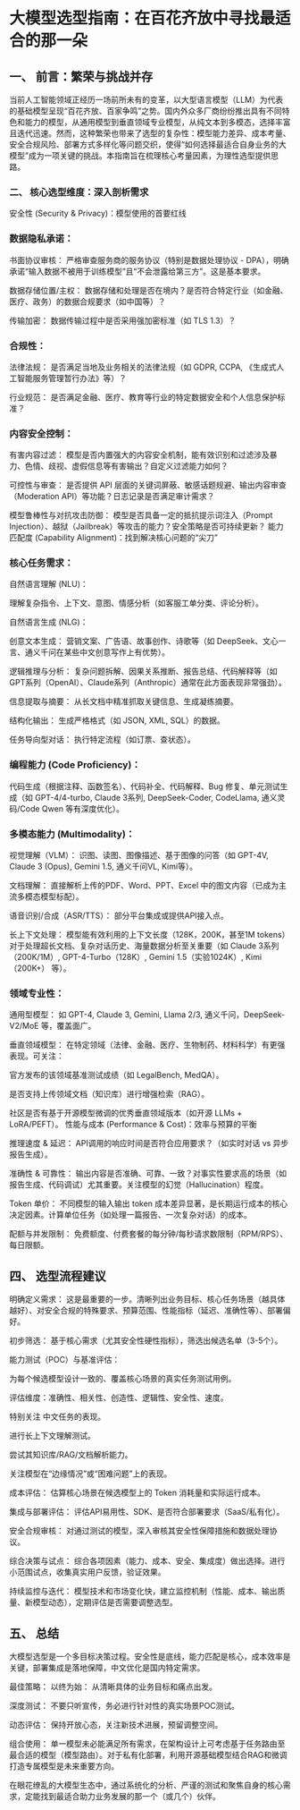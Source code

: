 # 大模型选型指南：在百花齐放中寻找最适合的那一朵

## 一、 前言：繁荣与挑战并存

当前人工智能领域正经历一场前所未有的变革，以大型语言模型（LLM）为代表的基础模型呈现“百花齐放、百家争鸣”之势。国内外众多厂商纷纷推出具有不同特色和能力的模型，从通用模型到垂直领域专业模型，从纯文本到多模态，选择丰富且迭代迅速。然而，这种繁荣也带来了选型的复杂性：模型能力差异、成本考量、安全合规风险、部署方式多样化等问题交织，使得“如何选择最适合自身业务的大模型”成为一项关键的挑战。本指南旨在梳理核心考量因素，为理性选型提供思路。

### 二、 核心选型维度：深入剖析需求
安全性 (Security & Privacy)：模型使用的首要红线

### 数据隐私承诺：

书面协议审核： 严格审查服务商的服务协议（特别是数据处理协议 - DPA），明确承诺“输入数据不被用于训练模型”且“不会泄露给第三方”。这是基本要求。

数据存储位置/主权： 数据存储和处理是否在境内？是否符合特定行业（如金融、医疗、政务）的数据合规要求（如中国等）？

传输加密： 数据传输过程中是否采用强加密标准（如 TLS 1.3）？

### 合规性：

法律法规： 是否满足当地及业务相关的法律法规（如 GDPR, CCPA, 《生成式人工智能服务管理暂行办法》等）？

行业规范： 是否满足金融、医疗、教育等行业的特定数据安全和个人信息保护标准？

### 内容安全控制：

有害内容过滤： 模型是否内置强大的内容安全机制，能有效识别和过滤涉及暴力、色情、歧视、虚假信息等有害输出？自定义过滤能力如何？

可控性与审查： 是否提供 API 层面的关键词屏蔽、敏感话题规避、输出内容审查（Moderation API）等功能？日志记录是否满足审计需求？

模型鲁棒性与对抗攻击防御： 模型是否具备一定的抵抗提示词注入（Prompt Injection）、越狱（Jailbreak）等攻击的能力？安全策略是否可持续更新？
能力匹配度 (Capability Alignment)：找到解决核心问题的“尖刀”

### 核心任务需求：

自然语言理解 (NLU)： 

理解复杂指令、上下文、意图、情感分析（如客服工单分类、评论分析）。

自然语言生成 (NLG)：

创意文本生成： 营销文案、广告语、故事创作、诗歌等（如 DeepSeek、文心一言、通义千问在某些中文创意写作上有优势）。

逻辑推理与分析： 复杂问题拆解、因果关系推断、报告总结、代码解释等（如 GPT系列（OpenAI）、Claude系列（Anthropic）通常在此方面表现非常强劲）。

信息提取与摘要： 从长文档中精准抓取关键信息、生成凝练摘要。

结构化输出： 生成严格格式（如 JSON, XML, SQL）的数据。

任务导向型对话： 执行特定流程（如订票、查状态）。

### 编程能力 (Code Proficiency)：

代码生成（根据注释、函数签名）、代码补全、代码解释、Bug 修复、单元测试生成（如 GPT-4/4-turbo, Claude 3系列, DeepSeek-Coder, CodeLlama, 通义灵码/Code Qwen 等有深度优化）。

### 多模态能力 (Multimodality)：

视觉理解（VLM）： 识图、读图、图像描述、基于图像的问答（如 GPT-4V, Claude 3 (Opus), Gemini 1.5, 通义千问VL, Kimi等）。

文档理解： 直接解析上传的PDF、Word、PPT、Excel 中的图文内容（已成为主流多模态模型标配）。

语音识别/合成（ASR/TTS）： 部分平台集成或提供API接入点。

长上下文处理： 模型能有效利用的上下文长度（128K，200K，甚至1M tokens）对于处理超长文档、复杂对话历史、海量数据分析至关重要（如 Claude 3系列（200K/1M）, GPT-4-Turbo（128K）, Gemini 1.5（实验1024K）, Kimi（200K+） 等）。

### 领域专业性：

通用型模型： 如 GPT-4, Claude 3, Gemini, Llama 2/3, 通义千问，DeepSeek-V2/MoE 等，覆盖面广。

垂直领域模型： 在特定领域（法律、金融、医疗、生物制药、材料科学）有更强表现。可关注：

官方发布的该领域基准测试成绩（如 LegalBench, MedQA）。

是否支持上传领域文档（知识库）进行增强检索（RAG）。

社区是否有基于开源模型微调的优秀垂直领域版本（如开源 LLMs + LoRA/PEFT）。
性能与成本 (Performance & Cost)：效率与预算的平衡

推理速度 & 延迟： API调用的响应时间是否符合应用要求？（如实时对话 vs 异步报告生成）。

准确性 & 可靠性： 输出内容是否准确、可靠、一致？对事实性要求高的场景（如报告生成、代码调试）尤其重要。关注模型的幻觉（Hallucination）程度。

Token 单价： 不同模型的输入输出 token 成本差异显著，是长期运行成本的核心决定因素。计算单位任务（如处理一篇报告、一次复杂对话）的成本。

配额与并发限制： 免费额度、付费套餐的每分钟/每秒请求数限制（RPM/RPS）、每日限额。


## 四、 选型流程建议
明确定义需求： 这是最重要的一步。清晰列出业务目标、核心任务场景（越具体越好）、对安全合规的特殊要求、预算范围、性能指标（延迟、准确性等）、部署偏好。

初步筛选： 基于核心需求（尤其安全性硬性指标），筛选出候选名单（3-5个）。

能力测试（POC）与基准评估：

为每个候选模型设计一致的、覆盖核心场景的真实任务测试用例。

评估维度：准确性、相关性、创造性、逻辑性、安全性、速度。

特别关注 中文任务的表现。

进行长上下文理解测试。

尝试其知识库/RAG/文档解析能力。

关注模型在“边缘情况”或“困难问题”上的表现。

成本评估： 估算核心场景在候选模型上的 Token 消耗量和实际运行成本。

集成与部署评估： 评估API易用性、SDK、是否符合部署要求（SaaS/私有化）。

安全合规审核： 对通过测试的模型，深入审核其安全性保障措施和数据处理协议。

综合决策与试点： 综合各项因素（能力、成本、安全、集成度）做出选择。进行小范围试点，收集真实用户反馈，验证效果。

持续监控与迭代： 模型技术和市场变化快，建立监控机制（性能、成本、输出质量、新模型动态），定期评估是否需要调整选型。

## 五、 总结

大模型选型是一个多目标决策过程。安全性是底线，能力匹配是核心，成本效率是关键，部署集成是落地保障，中文优化是国内特定需求。

最佳策略：
以终为始： 从清晰具体的业务目标和痛点出发。

深度测试： 不要只听宣传，务必进行针对性的真实场景POC测试。

动态评估： 保持开放心态，关注新技术进展，预留调整空间。

组合使用： 单一模型未必能满足所有需求，在架构设计上可考虑基于任务路由至最合适的模型（模型路由）。对于私有化部署，利用开源基础模型结合RAG和微调打造专属模型是未来重要方向。

在眼花缭乱的大模型生态中，通过系统化的分析、严谨的测试和聚焦自身的核心需求，定能找到最适合助力业务发展的那一个（或几个）伙伴。
